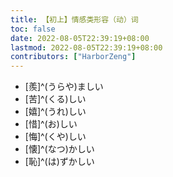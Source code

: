 ```yaml
---
title: 【初上】情感类形容（动）词
toc: false
date: 2022-08-05T22:39:19+08:00
lastmod: 2022-08-05T22:39:19+08:00
contributors: ["HarborZeng"]
---
```


- [羨]^(うらや)ましい
- [苦]^(くる)しい
- [嬉]^(うれ)しい
- [惜]^(お)しい
- [悔]^(くや)しい
- [懐]^(なつ)かしい
- [恥]^(は)ずかしい

